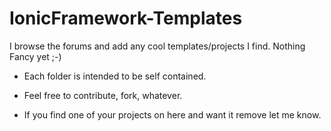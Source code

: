 IonicFramework-Templates
========================

I browse the forums and add any cool templates/projects I find. Nothing Fancy  yet ;-)  


- Each folder is intended to be self contained.


- Feel free to contribute, fork, whatever.


- If you find one of your projects on here and want it remove let me know.

